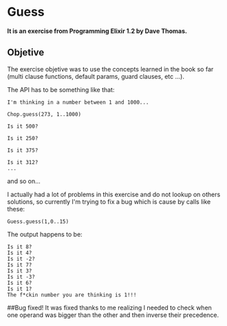 # Guess

**It is an exercise from Programming Elixir 1.2 by Dave Thomas.**

## Objetive

The exercise objetive was to use the concepts learned in the book so far (multi clause functions, default params, guard clauses, etc ...).

The API has to be something like that:
```
I'm thinking in a number between 1 and 1000...

Chop.guess(273, 1..1000)

Is it 500?

Is it 250?

Is it 375?

Is it 312?
...
```
and so on...


I actually had a lot of problems in this exercise and do not lookup on others solutions, so currently I'm trying to fix a bug which is cause by calls like these:

```
Guess.guess(1,0..15)
```

The output happens to be:

```
Is it 8?
Is it 4?
Is it -2?
Is it 7?
Is it 3?
Is it -3?
Is it 6?
Is it 1?
The f*ckin number you are thinking is 1!!!
```

##Bug fixed!
It was fixed thanks to me realizing I needed to check when one operand was bigger than the other and then inverse their precedence.

